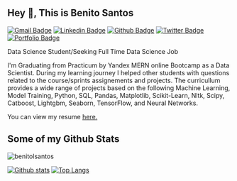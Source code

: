 ## Hey 👋, This is Benito Santos
[![Gmail Badge](https://img.shields.io/badge/-benitolsantos@gmail.com-c14438?style=flat&logo=Gmail&logoColor=white&link=mailto:benitolsantos@gmail.com)](mailto:benitolsantos@gmail.com) 
[![Linkedin Badge](https://img.shields.io/badge/-benitolsantos-0072b1?style=flat&logo=Linkedin&logoColor=white&link=https://www.linkedin.com/in/benitolsantos/)](https://www.linkedin.com/in/benitolsantos/) [![Github Badge](https://img.shields.io/badge/-benitolsantos-grey?style=flat&logo=github&logoColor=white&link=https://github.com/benitolsantos/)](https://www.github.com/benitolsantos/) [![Twitter Badge](https://img.shields.io/badge/-benitolsantos-00acee?style=flat&logo=twitter&logoColor=white&link=https://twitter.com/benitolsantos/)](https://www.twitter.com/benitolsantos/) [![Portfolio Badge](https://img.shields.io/badge/portfolio-web-blue?style=flat&link=https://github.com/BenitolSantos/Data_Science_Projects/)](https://github.com/BenitolSantos/Data_Science_Projects/) <p align='left'> Data Science Student/Seeking Full Time Data Science Job

I'm Graduating from Practicum by Yandex MERN online Bootcamp as a Data Scientist. During my learning journey I helped other students with questions related to the course/sprints assignements and projects. The curricullum provides a wide range of projects based on the following Machine Learning, Model Training,  Python, SQL, Pandas, Matplotlib, Scikit-Learn, Nltk, Scipy, Catboost, Lightgbm, Seaborn, TensorFlow, and Neural Networks.</p><p align='left'> You can view my resume <a href='https://drive.google.com/file/d/1WsmfI875kAhJaU2Bb7kk5_JlVSd7j_YU/view?usp=share_link ' target=_blank><u>here</u>.</a></p>
## Some of my Github Stats
<p align=left> <img src=https://komarev.com/ghpvc/?username=benitolsantos alt=benitolsantos /> </p>

[![Github stats](https://github-readme-stats.vercel.app/api?username=benitolsantos&show_icons=true&include_all_commits=true)](https://github.com/benitolsantos/github-readme-stats)
[![Top Langs](https://github-readme-stats.vercel.app/api/top-langs/?username=benitolsantos&layout=compact)](https://github.com/benitolsantos/github-readme-stats)

